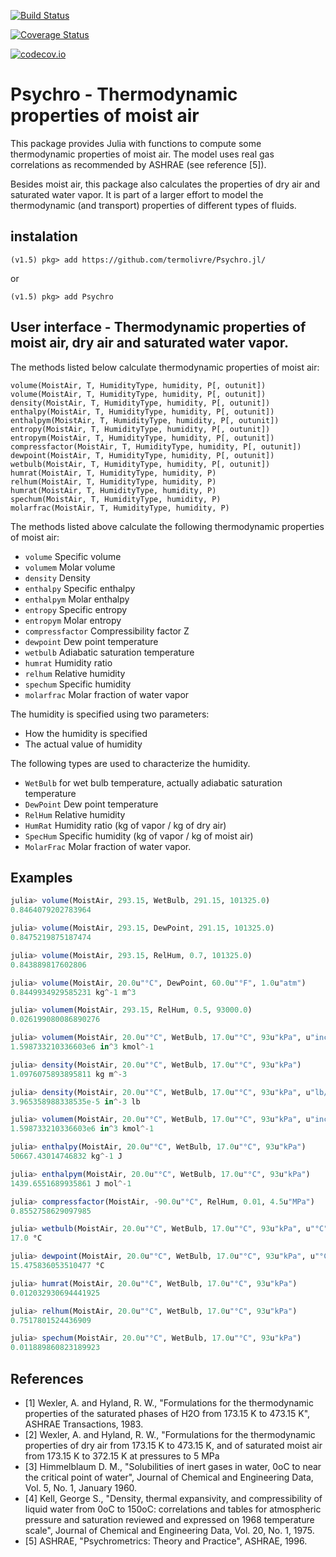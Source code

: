 
[![Build Status](https://travis-ci.org/termolivre/Psychro.jl.svg?branch=master)](https://travis-ci.org/termolivre/Psychro.jl)

[![Coverage Status](https://coveralls.io/repos/termolivre/Psychro.jl/badge.svg?branch=master&service=github)](https://coveralls.io/github/termolivre/Psychro.jl?branch=master)

[![codecov.io](http://codecov.io/github/termolivre/Psychro.jl/coverage.svg?branch=master)](http://codecov.io/github/termolivre/Psychro.jl?branch=master)

# Psychro - Thermodynamic properties of moist air

This package provides Julia with functions to compute some thermodynamic properties of moist air. The model uses real gas correlations as recommended by ASHRAE (see reference [5]).

Besides moist air, this package also calculates the properties of dry air and saturated water vapor. It is part of a larger effort to model the thermodynamic (and transport) properties of different types of fluids.

## instalation


```
(v1.5) pkg> add https://github.com/termolivre/Psychro.jl/
```

or 

```
(v1.5) pkg> add Psychro
```

## User interface - Thermodynamic properties of moist air, dry air and saturated water vapor.

The methods listed below calculate thermodynamic properties of moist air:

    volume(MoistAir, T, HumidityType, humidity, P[, outunit]) 
    volume(MoistAir, T, HumidityType, humidity, P[, outunit]) 
    density(MoistAir, T, HumidityType, humidity, P[, outunit])
    enthalpy(MoistAir, T, HumidityType, humidity, P[, outunit])
    enthalpym(MoistAir, T, HumidityType, humidity, P[, outunit])
    entropy(MoistAir, T, HumidityType, humidity, P[, outunit])
    entropym(MoistAir, T, HumidityType, humidity, P[, outunit])
    compressfactor(MoistAir, T, HumidityType, humidity, P[, outunit])
    dewpoint(MoistAir, T, HumidityType, humidity, P[, outunit]) 
    wetbulb(MoistAir, T, HumidityType, humidity, P[, outunit]) 
    humrat(MoistAir, T, HumidityType, humidity, P) 
    relhum(MoistAir, T, HumidityType, humidity, P) 
    humrat(MoistAir, T, HumidityType, humidity, P) 
    spechum(MoistAir, T, HumidityType, humidity, P) 
    molarfrac(MoistAir, T, HumidityType, humidity, P) 
    
The methods listed above calculate the following thermodynamic properties of moist air:

 * `volume` Specific volume 
 * `volumem` Molar volume
 * `density` Density
 * `enthalpy` Specific enthalpy
 * `enthalpym` Molar enthalpy
 * `entropy` Specific entropy
 * `entropym` Molar entropy
 * `compressfactor` Compressibility factor Z 
 * `dewpoint` Dew point temperature
 * `wetbulb` Adiabatic saturation temperature
 * `humrat` Humidity ratio
 * `relhum` Relative humidity
 * `spechum` Specific humidity
 * `molarfrac` Molar fraction of water vapor

The humidity is specified using two parameters:

 * How the humidity is specified
 * The actual value of humidity

The following types are used to characterize the humidity.

 * `WetBulb` for wet bulb temperature, actually adiabatic saturation temperature
 * `DewPoint` Dew point temperature
 * `RelHum` Relative humidity
 * `HumRat` Humidity ratio (kg of vapor / kg of dry air)
 * `SpecHum` Specific humidity (kg of vapor / kg of moist air)
 * `MolarFrac` Molar fraction of water vapor.

## Examples
```julia
julia> volume(MoistAir, 293.15, WetBulb, 291.15, 101325.0)
0.8464079202783964

julia> volume(MoistAir, 293.15, DewPoint, 291.15, 101325.0)
0.8475219875187474

julia> volume(MoistAir, 293.15, RelHum, 0.7, 101325.0)
0.843889817602806

julia> volume(MoistAir, 20.0u"°C", DewPoint, 60.0u"°F", 1.0u"atm")
0.8449934929585231 kg^-1 m^3

julia> volumem(MoistAir, 293.15, RelHum, 0.5, 93000.0)
0.026199080086890276

julia> volumem(MoistAir, 20.0u"°C", WetBulb, 17.0u"°C", 93u"kPa", u"inch^3/kmol")
1.598733210336603e6 in^3 kmol^-1

julia> density(MoistAir, 20.0u"°C", WetBulb, 17.0u"°C", 93u"kPa")
1.0976075893895811 kg m^-3

julia> density(MoistAir, 20.0u"°C", WetBulb, 17.0u"°C", 93u"kPa", u"lb/inch^3")
3.965358988338535e-5 in^-3 lb

julia> volumem(MoistAir, 20.0u"°C", WetBulb, 17.0u"°C", 93u"kPa", u"inch^3/kmol")
1.598733210336603e6 in^3 kmol^-1

julia> enthalpy(MoistAir, 20.0u"°C", WetBulb, 17.0u"°C", 93u"kPa")
50667.43014746832 kg^-1 J

julia> enthalpym(MoistAir, 20.0u"°C", WetBulb, 17.0u"°C", 93u"kPa")
1439.6551689935861 J mol^-1

julia> compressfactor(MoistAir, -90.0u"°C", RelHum, 0.01, 4.5u"MPa")
0.8552758629097985

julia> wetbulb(MoistAir, 20.0u"°C", WetBulb, 17.0u"°C", 93u"kPa", u"°C")
17.0 °C

julia> dewpoint(MoistAir, 20.0u"°C", WetBulb, 17.0u"°C", 93u"kPa", u"°C")
15.475836053510477 °C

julia> humrat(MoistAir, 20.0u"°C", WetBulb, 17.0u"°C", 93u"kPa")
0.012032930694441925

julia> relhum(MoistAir, 20.0u"°C", WetBulb, 17.0u"°C", 93u"kPa")
0.7517801524436909

julia> spechum(MoistAir, 20.0u"°C", WetBulb, 17.0u"°C", 93u"kPa")
0.011889860823189923
```
## References

 * [1] Wexler, A. and Hyland, R. W., "Formulations for the thermodynamic properties of the saturated phases of H2O from 173.15 K to 473.15 K", ASHRAE Transactions, 1983.
 * [2] Wexler, A. and Hyland, R. W., "Formulations for the thermodynamic properties of dry air from 173.15 K to 473.15 K, and of saturated moist air from 173.15 K to 372.15 K at pressures to 5 MPa
 * [3] Himmelblaum D. M., "Solubilities of inert gases in water, 0oC to near the critical point of water", Journal of Chemical and Engineering Data, Vol. 5, No. 1, January 1960.
 * [4] Kell, George S., "Density, thermal expansivity, and compressibility of liquid water from 0oC to 150oC: correlations and tables for atmospheric pressure and saturation reviewed and expressed on 1968 temperature scale", Journal of Chemical and Engineering Data, Vol. 20, No. 1, 1975.
 * [5] ASHRAE, "Psychrometrics: Theory and Practice", ASHRAE, 1996.






